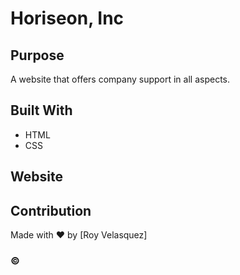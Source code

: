 # Horiseon, Inc

## Purpose
A website that offers company support in all aspects.

## Built With
* HTML
* CSS

## Website


## Contribution
Made with ❤️ by [Roy Velasquez]

### ©️
